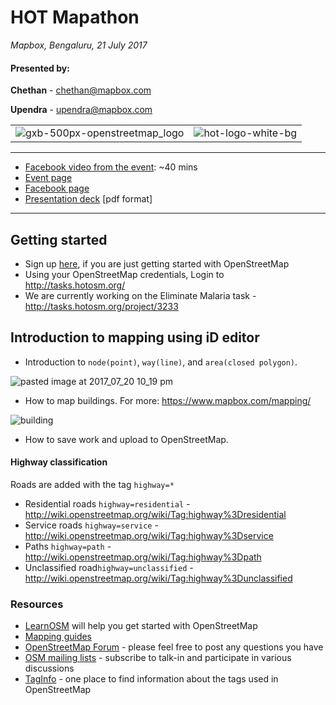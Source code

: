 # HOT Mapathon 
*Mapbox, Bengaluru, 21 July 2017*

#### Presented by:

**Chethan** - chethan@mapbox.com

**Upendra** - upendra@mapbox.com

| | | 
|---|---|
|![gxb-500px-openstreetmap_logo](https://user-images.githubusercontent.com/6770741/28453477-34d856f8-6e15-11e7-95d1-022ab54b0355.png) | ![hot-logo-white-bg](https://user-images.githubusercontent.com/6770741/28453505-4f519512-6e15-11e7-8f9b-1583749cfa0b.png)  |

---

- [Facebook video from the event](https://www.facebook.com/Mapboxblr/videos/757191171126542/): ~40 mins
- [Event page](https://www.mapbox.com/events/hot-mapathon-blr/)
- [Facebook page](https://www.facebook.com/events/126898634578178)
- [Presentation deck](https://github.com/mapbox/workshops/blob/gh-pages/HOT-Mapathon-Bangalore-July-2017/hotmapathon.pdf) [pdf format]

---

## Getting started

- Sign up [here](https://www.openstreetmap.org), if you are just getting started with OpenStreetMap  
- Using your OpenStreetMap credentials, Login to http://tasks.hotosm.org/
- We are currently working on the Eliminate Malaria task - http://tasks.hotosm.org/project/3233

## Introduction to mapping using iD editor

- Introduction to `node(point)`, `way(line)`, and `area(closed polygon)`.

![pasted image at 2017_07_20 10_19 pm](https://user-images.githubusercontent.com/6770741/28456397-c7b56830-6e1f-11e7-9404-3838bfbcbd9e.png)
- How to map buildings. For more: https://www.mapbox.com/mapping/

![building](https://user-images.githubusercontent.com/6770741/28457011-09fe07a4-6e22-11e7-8355-713244ce09a9.gif)

- How to save work and upload to OpenStreetMap.


#### Highway classification

Roads are added with the tag `highway=*`
- Residential roads `highway=residential` - http://wiki.openstreetmap.org/wiki/Tag:highway%3Dresidential
- Service roads  `highway=service` - http://wiki.openstreetmap.org/wiki/Tag:highway%3Dservice
- Paths `highway=path` - http://wiki.openstreetmap.org/wiki/Tag:highway%3Dpath
- Unclassified road`highway=unclassified` - http://wiki.openstreetmap.org/wiki/Tag:highway%3Dunclassified

### Resources

- [LearnOSM](http://learnosm.org/en/) will help you get started with OpenStreetMap
- [Mapping guides](https://www.mapbox.com/mapping/)
- [OpenStreetMap Forum](https://forum.openstreetmap.org/) - please feel free to post any questions you have
- [OSM mailing lists](https://wiki.openstreetmap.org/wiki/Mailing_lists) - subscribe to talk-in and participate in various discussions
- [TagInfo](https://taginfo.openstreetmap.org/) - one place to find information about the tags used in OpenStreetMap
